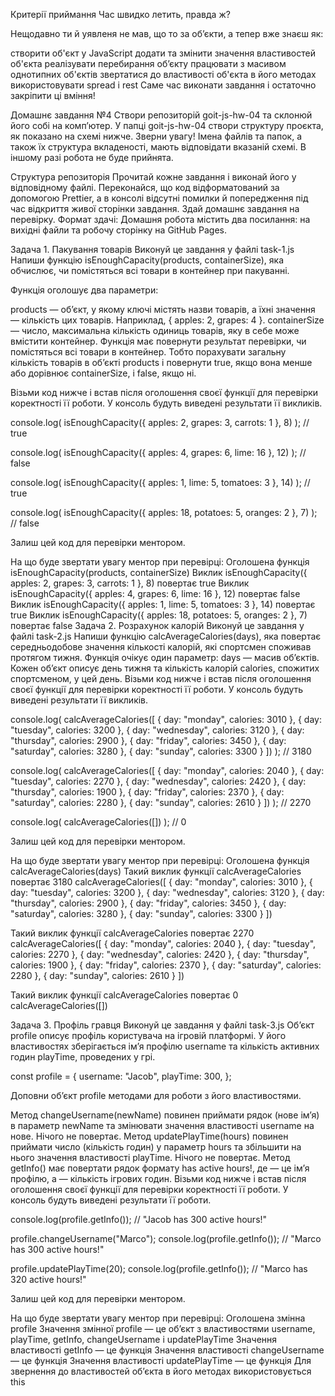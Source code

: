 Критерії приймання Час швидко летить, правда ж?

Нещодавно ти й уявленя не мав, що то за об’єкти, а тепер вже знаєш як:

створити об'єкт у JavaScript додати та змінити значення властивостей об'єкта реалізувати перебирання об’єкту працювати з масивом однотипних об'єктів звертатися до властивості об'єкта в його методах використовувати spread і rest Саме час виконати завдання і остаточно закріпити ці вміння!

Домашнє завдання №4 Створи репозиторій goit-js-hw-04 та склонюй його собі на комп’ютер. У папці goit-js-hw-04 створи структуру проєкта, як показано на схемі нижче. Зверни увагу! Імена файлів та папок, а також їх структура вкладеності, мають відповідати вказаній схемі. В іншому разі робота не буде прийнята.

Структура репозиторія Прочитай кожне завдання і виконай його у відповідному файлі. Переконайся, що код відформатований за допомогою Prettier, а в консолі відсутні помилки й попередження під час відкриття живої сторінки завдання. Здай домашнє завдання на перевірку. Формат здачі: Домашня робота містить два посилання: на вихідні файли та робочу сторінку на GitHub Pages.

Задача 1. Пакування товарів Виконуй це завдання у файлі task-1.js Напиши функцію isEnoughCapacity(products, containerSize), яка обчислює, чи помістяться всі товари в контейнер при пакуванні.

Функція оголошує два параметри:

products — об’єкт, у якому ключі містять назви товарів, а їхні значення — кількість цих товарів. Наприклад, { apples: 2, grapes: 4 }. containerSize — число, максимальна кількість одиниць товарів, яку в себе може вмістити контейнер. Функція має повернути результат перевірки, чи помістяться всі товари в контейнер. Тобто порахувати загальну кількість товарів в об’єкті products і повернути true, якщо вона менше або дорівнює containerSize, і false, якщо ні.

Візьми код нижче і встав після оголошення своєї функції для перевірки коректності її роботи. У консоль будуть виведені результати її викликів.

console.log( isEnoughCapacity({ apples: 2, grapes: 3, carrots: 1 }, 8) ); // true

console.log( isEnoughCapacity({ apples: 4, grapes: 6, lime: 16 }, 12) ); // false

console.log( isEnoughCapacity({ apples: 1, lime: 5, tomatoes: 3 }, 14) ); // true

console.log( isEnoughCapacity({ apples: 18, potatoes: 5, oranges: 2 }, 7) ); // false

Залиш цей код для перевірки ментором.

На що буде звертати увагу ментор при перевірці: Оголошена функція isEnoughCapacity(products, containerSize) Виклик isEnoughCapacity({ apples: 2, grapes: 3, carrots: 1 }, 8) повертає true Виклик isEnoughCapacity({ apples: 4, grapes: 6, lime: 16 }, 12) повертає false Виклик isEnoughCapacity({ apples: 1, lime: 5, tomatoes: 3 }, 14) повертає true Виклик isEnoughCapacity({ apples: 18, potatoes: 5, oranges: 2 }, 7) повертає false Задача 2. Розрахунок калорій Виконуй це завдання у файлі task-2.js Напиши функцію calcAverageCalories(days), яка повертає середньодобове значення кількості калорій, які спортсмен споживав протягом тижня. Функція очікує один параметр: days — масив об’єктів. Кожен об’єкт описує день тижня та кількість калорій calories, спожитих спортсменом, у цей день. Візьми код нижче і встав після оголошення своєї функції для перевірки коректності її роботи. У консоль будуть виведені результати її викликів.

console.log( calcAverageCalories([ { day: "monday", calories: 3010 }, { day: "tuesday", calories: 3200 }, { day: "wednesday", calories: 3120 }, { day: "thursday", calories: 2900 }, { day: "friday", calories: 3450 }, { day: "saturday", calories: 3280 }, { day: "sunday", calories: 3300 } ]) ); // 3180

console.log( calcAverageCalories([ { day: "monday", calories: 2040 }, { day: "tuesday", calories: 2270 }, { day: "wednesday", calories: 2420 }, { day: "thursday", calories: 1900 }, { day: "friday", calories: 2370 }, { day: "saturday", calories: 2280 }, { day: "sunday", calories: 2610 } ]) ); // 2270

console.log( calcAverageCalories([]) ); // 0

Залиш цей код для перевірки ментором.

На що буде звертати увагу ментор при перевірці: Оголошена функція calcAverageCalories(days) Такий виклик функції calcAverageCalories повертає 3180 calcAverageCalories([ { day: "monday", calories: 3010 }, { day: "tuesday", calories: 3200 }, { day: "wednesday", calories: 3120 }, { day: "thursday", calories: 2900 }, { day: "friday", calories: 3450 }, { day: "saturday", calories: 3280 }, { day: "sunday", calories: 3300 } ])

Такий виклик функції calcAverageCalories повертає 2270 calcAverageCalories([ { day: "monday", calories: 2040 }, { day: "tuesday", calories: 2270 }, { day: "wednesday", calories: 2420 }, { day: "thursday", calories: 1900 }, { day: "friday", calories: 2370 }, { day: "saturday", calories: 2280 }, { day: "sunday", calories: 2610 } ])

Такий виклик функції calcAverageCalories повертає 0 calcAverageCalories([])

Задача 3. Профіль гравця Виконуй це завдання у файлі task-3.js Об’єкт profile описує профіль користувача на ігровій платформі. У його властивостях зберігається ім’я профілю username та кількість активних годин playTime, проведених у грі.

const profile = { username: "Jacob", playTime: 300, };

Доповни об’єкт profile методами для роботи з його властивостями.

Метод changeUsername(newName) повинен приймати рядок (нове ім’я) в параметр newName та змінювати значення властивості username на нове. Нічого не повертає. Метод updatePlayTime(hours) повинен приймати число (кількість годин) у параметр hours та збільшити на нього значення властивості playTime. Нічого не повертає. Метод getInfo() має повертати рядок формату <Username> has <amount> active hours!, де <Username> — це ім’я профілю, а <amount> — кількість ігрових годин. Візьми код нижче і встав після оголошення своєї функції для перевірки коректності її роботи. У консоль будуть виведені результати її роботи.

console.log(profile.getInfo()); // "Jacob has 300 active hours!"

profile.changeUsername("Marco"); console.log(profile.getInfo()); // "Marco has 300 active hours!"

profile.updatePlayTime(20); console.log(profile.getInfo()); // "Marco has 320 active hours!"

Залиш цей код для перевірки ментором.

На що буде звертати увагу ментор при перевірці: Оголошена змінна profile Значення змінної profile — це об’єкт з властивостями username, playTime, getInfo, changeUsername і updatePlayTime Значення властивості getInfo — це функція Значення властивості changeUsername — це функція Значення властивості updatePlayTime — це функція Для звернення до властивостей об’єкта в його методах використовується this
